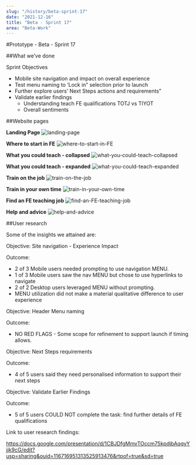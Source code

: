 ```yaml
---
slug: "/history/beta-sprint-17"
date: "2021-12-16"
title: "Beta - Sprint 17"
area: "Beta-Work"
---
```


#Prototype - Beta - Sprint 17

##What we’ve done

Sprint Objectives

- Mobile site navigation and impact on overall experience 
- Test menu naming to ‘Lock in” selection prior to launch
- Further explore users’ Next Steps actions and requirements” 
- Validate earlier findings
  - Understanding teach FE qualifications TOTJ vs TIYOT
  - Overall sentiments


##Website pages

**Landing Page**
![landing-page](/images/beta-sprint-17/TiFE_Beta_17_Home.jpg)

**Where to start in FE**
![where-to-start-in-FE](/images/beta-sprint-17/TiFE_Beta_17_where_to_start.jpg)

**What you could teach - collapsed**
![what-you-could-teach-collapsed](/images/beta-sprint-17/TiFE_Beta_17_what_you_could_teach_collapsed.jpg)

**What you could teach - expanded**
![what-you-could-teach-expanded](/images/beta-sprint-17/TiFE_Beta_17_what_you_could_teach_expanded.jpg)

**Train on the job**
![train-on-the-job](/images/beta-sprint-17/TiFE_Beta_17_train_on_the_job.jpg)

**Train in your own time**
![train-in-your-own-time](/images/beta-sprint-17/TiFE_Beta_17_train_in_your_own_time.jpg)

**Find an FE teaching job**
![find-an-FE-teaching-job](/images/beta-sprint-17/TiFE_Beta_17_find_a_job.jpg)

**Help and advice**
![help-and-advice](/images/beta-sprint-17/TiFE_Beta_17_help_and_advice.jpg)

##User research

Some of the insights we attained are:

Objective: Site navigation - Experience Impact

Outcome: 

- 2 of 3 Mobile users needed prompting to use navigation MENU.
- 1 of 3 Mobile users saw the nav MENU but chose to use hyperlinks to navigate 
- 2 of 2 Desktop users leveraged MENU without prompting. 
- MENU utilization did not make a material qualitative difference to user experience  

Objective: Header Menu naming 

Outcome:  

- NO RED FLAGS - Some scope for refinement to support launch if timing allows. 

Objective: Next Steps requirements

Outcome: 

- 4 of 5 users said they need personalised information to support their next steps

Objective: Validate Earlier Findings

Outcome: 

- 5 of 5 users COULD NOT complete the task: find further details of FE qualifications

Link to user research findings:

https://docs.google.com/presentation/d/1CBJDfgMmvTOccm75kpdjbAqqyYjjk9cG/edit?usp=sharing&ouid=116716951313525913476&rtpof=true&sd=true

